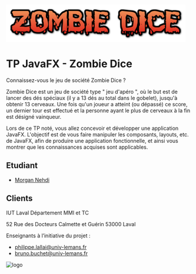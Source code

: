 ![Image](https://github.com/PixelDream/ZombieDice/blob/master/ZombieDice/src/zombiedice/resources/assets/images/title.png "Zombie Dice")

# TP JavaFX - Zombie Dice

Connaissez-vous le jeu de société Zombie Dice ?

Zombie Dice est un jeu de société type " jeu d'apéro ", où le but est de lancer des dés
spéciaux (il y a 13 dés au total dans le gobelet), jusqu'à obtenir 13 cerveaux. Une fois
qu'un joueur a atteint (ou dépassé) ce score, un dernier tour est effectué et la personne
ayant le plus de cerveaux à la fin est désigné vainqueur.

Lors de ce TP noté, vous allez concevoir et développer une application JavaFX. L'objectif
est de vous faire manipuler les composants, layouts, etc. de JavaFX, afin de produire une
application fonctionnelle, et ainsi vous montrer que les connaissances acquises sont
applicables.


## Etudiant

* [Morgan Nehdi](https://morgan-nehdi.com/)



## Clients

IUT Laval Département MMI et TC

52 Rue des Docteurs Calmette et Guérin
53000 Laval

Enseignants à l’initiative du projet :
* <philippe.lallai@univ-lemans.fr>
* <bruno.buchet@univ-lemans.fr>


![logo](https://upload.wikimedia.org/wikipedia/commons/f/f8/LOGO-ORIGINAL_WEB.jpg "Logo IUT Laval")